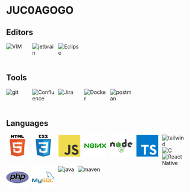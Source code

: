 # JUC0AGOGO



## Editors
<img align="left" alt="VIM" width="60px" src="https://upload.wikimedia.org/wikipedia/commons/thumb/9/9a/Visual_Studio_Code_1.35_icon.svg/2048px-Visual_Studio_Code_1.35_icon.svg.png" style="padding-right:10px;" />
<img align="left" alt="jetbrain" width="60px" src="https://cdn.icon-icons.com/icons2/2389/PNG/512/jetbrains_logo_icon_145150.png" style="padding-right:10px;" />
<img align="left" alt="Eclipse" width="60px" src="https://www.thierryleroy.com/wp-content/uploads/logo-eclipse.png" style="padding-right:10px;" />




<br /><br /><br />



## Tools
  <img align="left" src="https://www.vectorlogo.zone/logos/git-scm/git-scm-icon.svg" alt="git" width="60" style="padding-right:10px;"/>
  <img align="left" alt="Confluence" width="60px" src="https://cdn.jsdelivr.net/gh/devicons/devicon/icons/confluence/confluence-original-wordmark.svg" style="padding-right:10px;" />
  <img align="left" alt="Jira" width="60px" src="https://cdn.jsdelivr.net/gh/devicons/devicon/icons/jira/jira-original-wordmark.svg" style="padding-right:10px;" />
  <img align="left" alt="Docker" width="60px" src="https://cdn.jsdelivr.net/gh/devicons/devicon/icons/docker/docker-plain-wordmark.svg" style="padding-right:10px;" />
  <img align="left" src="https://www.vectorlogo.zone/logos/getpostman/getpostman-icon.svg" alt="postman" width="60" style="padding-right:10px;"/>




<br /><br /><br />

## Languages
  <img align="left" src="https://raw.githubusercontent.com/devicons/devicon/master/icons/html5/html5-original-wordmark.svg" alt="html5" width="60" style="padding-right:10px;"/> 
  <img align="left" src="https://raw.githubusercontent.com/devicons/devicon/master/icons/css3/css3-original-wordmark.svg" alt="css3" width="60" style="padding-right:10px;"/>
  <img align="left" src="https://raw.githubusercontent.com/devicons/devicon/master/icons/javascript/javascript-original.svg" alt="javascript" width="60" style="padding-right:10px;"/>
  <img align="left" src="https://raw.githubusercontent.com/devicons/devicon/master/icons/nginx/nginx-original.svg" alt="nginx" width="60" style="padding-right:10px;"/>
  <img align="left" src="https://raw.githubusercontent.com/devicons/devicon/master/icons/nodejs/nodejs-original-wordmark.svg" alt="nodejs" width="60" style="padding-right:10px;"/> 
  <img align="left" src="https://raw.githubusercontent.com/devicons/devicon/master/icons/typescript/typescript-original.svg" alt="typescript" width="60" style="padding-right:10px;"/>
  <img align="left" src="https://www.vectorlogo.zone/logos/tailwindcss/tailwindcss-icon.svg" alt="tailwind" width="60" style="padding-right:10px;"/>
  <img align="left" alt="C" width="60px" src="https://cdn.jsdelivr.net/gh/devicons/devicon/icons/c/c-original.svg" style="padding-right:10px;" />
  <img align="left" alt="React Native" width="60px" src="https://cdn.jsdelivr.net/gh/kristerkari/react-native-svg-transformer/images/react-native-logo.png" style="padding-right:10px;" />
  <img align="left" src="https://raw.githubusercontent.com/devicons/devicon/master/icons/php/php-original.svg" alt="php" width="60" style="padding-right:10px;"/>
  <img align="left" src="https://raw.githubusercontent.com/devicons/devicon/master/icons/mysql/mysql-original-wordmark.svg" alt="mysql" width="60" style="padding-right:10px;"/>
  <img align="left" src="https://upload.wikimedia.org/wikipedia/fr/thumb/2/2e/Java_Logo.svg/550px-Java_Logo.svg.png" alt="java" height="60" style="padding-right:10px;"/>
  <img align="left" src="https://www.ambient-it.net/wp-content/uploads/2022/05/Logo-Apache-Maven.png" alt="maven" width="60" style="padding-right:10px;"/>



<br /><br /><br />









